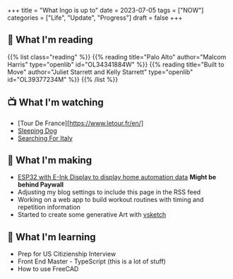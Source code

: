 +++
title = "What Ingo is up to"
date = 2023-07-05
tags = ["NOW"]
categories = ["Life", "Update", "Progress"]
draft = false
+++

## 📖 What I'm reading

{{% list class="reading" %}}
{{% reading title="Palo Alto" author="Malcom Harris" type="openlib" id="OL34341884W" %}}
{{% reading title="Built to Move" author="Juliet Starrett and Kelly Starrett" type="openlib" id="OL39377234M" %}}
{{% /list %}}

## 📺 What I'm watching

- [Tour De France][https://www.letour.fr/en/]
- [Sleeping Dog](https://www.netflix.com/title/81493689)
- [Searching For Italy](https://www.cnn.com/shows/stanley-tucci-searching-for-italy)

## 🧰 What I'm making

- [ESP32 with E-Ink Display to display home automation data](https://www.heise.de/ratgeber/Bastel-Projekt-mit-ESP32-E-Ink-Display-fuers-Smarthome-9061325.html?seite=all) **Might be behind Paywall**
- Adjusting my blog settings to include this page in the RSS feed 
- Working on a web app to build workout routines with timing and repetition information
- Started to create some generative Art with [vsketch](https://vsketch.readthedocs.io/en/latest/)

## 🔬 What I'm learning

- Prep for US Citizienship Interview
- Front End Master - TypeScript (this is a lot of stuff)
- How to use FreeCAD